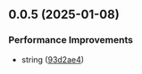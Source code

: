 ## 0.0.5 (2025-01-08)


### Performance Improvements

* string ([93d2ae4](https://github.com/hai-x/fast-magic-string/commit/93d2ae4744b9a62ae676097d28af77ac065d2f7c))



